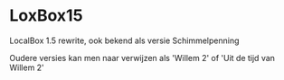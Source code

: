 # LoxBox15
LocalBox 1.5 rewrite, ook bekend als versie Schimmelpenning

Oudere versies kan men naar verwijzen als 'Willem 2' of 'Uit de tijd van Willem 2'
